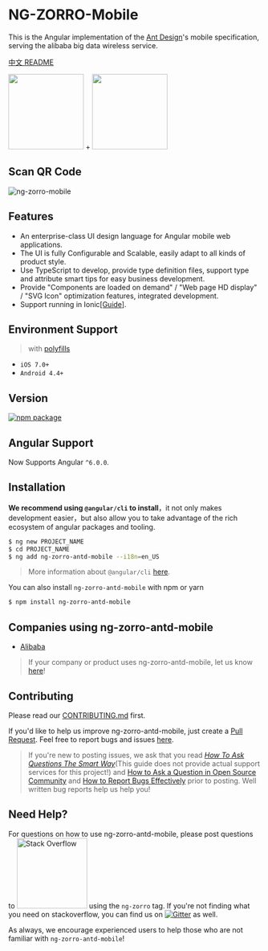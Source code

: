 

# NG-ZORRO-Mobile

This is the Angular implementation of the [Ant Design](http://ant.design)'s mobile specification, serving the alibaba big data wireless service.

[中文 README](README-zh_CN.md)

<div class="pic-plus">
  <img width="150" src="https://gw.alipayobjects.com/zos/rmsportal/KDpgvguMpGfqaHPjicRK.svg">
  <span>+</span>
  <img height="150" src="https://img.alicdn.com/tfs/TB1Z0PywTtYBeNjy1XdXXXXyVXa-186-200.svg">
</div>


## Scan QR Code
![ng-zorro-mobile](https://gw.alicdn.com/tfs/TB1KPm6dSzqK1RjSZFjXXblCFXa-260-260.png)

## Features

- An enterprise-class UI design language for Angular mobile web applications.
- The UI is fully Configurable and Scalable, easily adapt to all kinds of product style.
- Use TypeScript to develop, provide type definition files, support type and attribute smart tips for easy business development.
- Provide "Components are loaded on demand" / "Web page HD display" / "SVG Icon" optimization features, integrated development.
- Support running in Ionic[[Guide]](https://github.com/NG-ZORRO/ng-zorro-antd-mobile/issues/4).

## Environment Support
> with [polyfills](https://angular.io/guide/browser-support)

- `iOS 7.0+`
- `Android 4.4+`

## Version

[![npm package](https://img.shields.io/npm/v/ng-zorro-antd-mobile.svg?style=flat-square)](https://www.npmjs.org/package/ng-zorro-antd-mobile)

## Angular Support

Now Supports Angular `^6.0.0`.

## Installation

**We recommend using `@angular/cli` to install**，it not only makes development easier，but also allow you to take advantage of the rich ecosystem of angular packages and tooling.

```bash
$ ng new PROJECT_NAME
$ cd PROJECT_NAME
$ ng add ng-zorro-antd-mobile --i18n=en_US
```

> More information about `@angular/cli` [here](https://github.com/angular/angular-cli).

You can also install `ng-zorro-antd-mobile` with npm or yarn

```bash
$ npm install ng-zorro-antd-mobile
```

## Companies using ng-zorro-antd-mobile

- [Alibaba](http://www.alibaba.com/)

> If your company or product uses ng-zorro-antd-mobile, let us know [here](https://github.com/NG-ZORRO/ng-zorro-antd-mobile/issues/3)!

## Contributing

Please read our [CONTRIBUTING.md](https://github.com/NG-ZORRO/ng-zorro-antd-mobile/blob/master/CONTRIBUTING.md) first.

If you'd like to help us improve ng-zorro-antd-mobile, just create a [Pull Request](https://github.com/NG-ZORRO/ng-zorro-antd-mobile/pulls). Feel free to report bugs and issues [here](http://ng.mobile.ant.design/issue-helper/#/en).

> If you're new to posting issues, we ask that you read [*How To Ask Questions The Smart Way*](http://www.catb.org/~esr/faqs/smart-questions.html)(This guide does not provide actual support services for this project!) and [How to Ask a Question in Open Source Community](https://github.com/seajs/seajs/issues/545) and [How to Report Bugs Effectively](http://www.chiark.greenend.org.uk/~sgtatham/bugs.html) prior to posting. Well written bug reports help us help you!

## Need Help?

For questions on how to use ng-zorro-antd-mobile, please post questions to [<img alt="Stack Overflow" src="https://cdn.sstatic.net/Sites/stackoverflow/company/img/logos/so/so-logo.svg?v=2bb144720a66" width="140" />](http://stackoverflow.com/questions/tagged/ng-zorro-mobile) using the `ng-zorro` tag. If you're not finding what you need on stackoverflow, you can find us on [![Gitter](https://img.shields.io/gitter/room/ng-zorro/ng-zorro-antd-mobile.svg?style=flat-square)](https://gitter.im/ng-zorro/ng-zorro-antd-mobile) as well.

As always, we encourage experienced users to help those who are not familiar with `ng-zorro-antd-mobile`!
